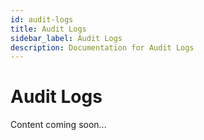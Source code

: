 ```yaml
---
id: audit-logs
title: Audit Logs
sidebar_label: Audit Logs
description: Documentation for Audit Logs
---
```


# Audit Logs

Content coming soon...
